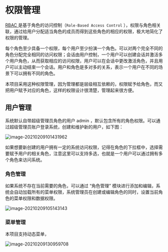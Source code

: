 # 权限管理

[RBAC ](http://www.sojson.com/tag_rbac.html) 是基于角色的访问控制（`Role-Based Access Control` ），权限与角色相关联，通过给用户分配适当角色的成员而得到这些角色的相应的权限，极大地简化了权限的管理。

每个角色至少具备一个权限，每个用户至少扮演一个角色。可以对两个完全不同的角色分配完全相同的访问权限；会话由用户控制，一个用户可以创建会话并激活多个用户角色，从而获取相应的访问权限，用户可以在会话中更改激活角色，并且用户可以主动结束一个会话。用户和角色是多对多的关系，表示一个用户在不同的场景下可以拥有不同的角色。

本项目采用这种权限管理，因为管理都是层级相互依赖的，权限赋予给角色，而又把用户赋予对应的角色，这样的权限设计很清楚，管理起来很方便。

## 用户管理

系统默认自带超级管理员角色的用户 admin ，默认包含所有的角色权限。可以通过超级管理员账户登录系统，创建和维护新的用户，如下图：

![image-20210209101431962](https://typora-lancelot.oss-cn-beijing.aliyuncs.com/typora/20210209101433-487843.png) 

如果想要新创建的用户拥有一定的系统访问权限，记得在角色的下拉框中，选择需要赋予用户的相关角色，注意这里可以支持多选，也就是一个用户可以通过拥有多个角色来访问系统。

### 角色管理

如果系统不存在当前需要的角色，可以通过 “角色管理” 模块进行添加和编辑，系统会自动加载所有的菜单权限，系统管理员在创建或编辑角色的同时，设置当前角色的菜单权限和数据权限。

![image-20210209105143143](https://typora-lancelot.oss-cn-beijing.aliyuncs.com/typora/20210209105144-311780.png) 

### 菜单管理

本项目支持动态菜单，

![image-20210209130959708](https://typora-lancelot.oss-cn-beijing.aliyuncs.com/typora/20210209131013-425775.png) 